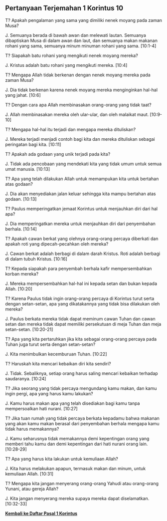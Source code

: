 ## Pertanyaan Terjemahan 1 Korintus 10 ##

T? Apakah pengalaman yang sama yang dimiliki nenek moyang pada zaman Musa?

J. Semuanya berada di bawah awan dan melewati lautan. Semuanya dibaptiskan Musa di dalam awan dan laut, dan semuanya makan makanan rohani yang sama, semuanya minum minuman rohani yang sama. [10:1-4]

T? Siapakah batu rohani yang mengikuti nenek moyang mereka?

J. Kristus adalah batu rohani yang mengikuti mereka. [10:4]

T? Mengapa Allah tidak berkenan dengan nenek moyang mereka pada zaman Musa?

J. Dia tidak berkenan karena nenek moyang mereka menginginkan hal-hal yang jahat. [10:6]

T? Dengan cara apa Allah membinasakan orang-orang yang tidak taat?

J. Allah membinasakan mereka oleh ular-ular, dan oleh malaikat maut. [10:9-10]

T? Mengapa hal-hal itu terjadi dan mengapa mereka dituliskan?

J. Mereka terjadi menjadi contoh bagi kita dan mereka dituliskan sebagai peringatan bagi kita. [10:11]

T? Apakah ada godaan yang unik terjadi pada kita?

J. Tidak ada pencobaan yang mendekati kita yang tidak umum untuk semua umat manusia. [10:13]

T? Apa yang telah dilakukan Allah untuk memampukan kita untuk bertahan atas godaan?

J. Dia akan menyediakan jalan keluar sehingga kita mampu bertahan atas godaan. [10:13]

T? Paulus memperingatkan jemaat Korintus untuk menjauhkan diri dari hal apa?

J. Dia memperingatkan mereka untuk menjauhkan diri dari penyembahan berhala. [10:14]

T? Apakah cawan berkat yang olehnya orang-orang percaya diberkati dan apakah roti yang dipecah-pecahkan oleh mereka?

J. Cawan berkat adalah berbagi di dalam darah Kristus. Roti adalah berbagi di dalam tubuh Kristus. [10:16]

T? Kepada siapakah para penyembah berhala kafir mempersembahkan korban mereka?

J. Mereka mempersembahkan hal-hal ini kepada setan dan bukan kepada Allah. [10:20]

T? Karena Paulus tidak ingin orang-orang percaya di Korintus turut serta dengan setan-setan, apa yang dikatakannya yang tidak bisa dilakukan oleh mereka?

J. Paulus berkata mereka tidak dapat meminum cawan Tuhan dan cawan setan dan mereka tidak dapat memiliki persekutuan di meja Tuhan dan meja setan-setan. [10:20-21]

T? Apa yang kita pertaruhkan jika kita sebagai orang-orang percaya pada Tuhan juga turut serta dengan setan-setan?

J. Kita menimbulkan kecemburuan Tuhan. [10:22]

T? Haruskah kita mencari kebaikan diri kita sendiri?

J. Tidak. Sebaliknya, setiap orang harus saling mencari kebaikan terhadap saudaranya. [10:24]

T? Jika seorang yang tidak percaya mengundang kamu makan, dan kamu ingin pergi, apa yang harus kamu lakukan?

J. Kamu harus makan apa yang telah disediakan bagi kamu tanpa mempersoalkan hati nurani. [10:27]

T? Jika tuan rumah yang tidak percaya berkata kepadamu bahwa makanan yang akan kamu makan berasal dari penyembahan berhala mengapa kamu tidak harus memakannya?

J. Kamu seharusnya tidak memakannya demi kepentingan orang yang memberi tahu kamu dan demi kepentingan dari hati nurani orang lain. [10:28-29]

T? Apa yang harus kita lakukan untuk kemuliaan Allah?

J. Kita harus melakukan apapun, termasuk makan dan minum, untuk kemuliaan Allah. [10:31]

T? Mengapa kita jangan menyerang orang-orang Yahudi atau orang-orang Yunani, atau gereja Allah?

J. Kita jangan menyerang mereka supaya mereka dapat diselamatkan. [10:32-33]

__[Kembali ke Daftar Pasal 1 Korintus](./)__

